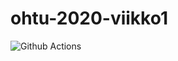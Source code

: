 # ohtu-2020-viikko1

![Github Actions](https://github.com/ikylios/ohtu-viikko1-s2020/workflows/Java%20CI%20with%20Gradle/badge.svg)
